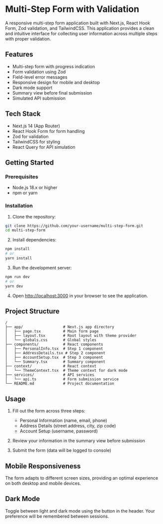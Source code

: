 # Multi-Step Form with Validation

A responsive multi-step form application built with Next.js, React Hook Form, Zod validation, and TailwindCSS. This application provides a clean and intuitive interface for collecting user information across multiple steps with proper validation.

## Features

- Multi-step form with progress indication
- Form validation using Zod
- Field-level error messages
- Responsive design for mobile and desktop
- Dark mode support
- Summary view before final submission
- Simulated API submission

## Tech Stack

- Next.js 14 (App Router)
- React Hook Form for form handling
- Zod for validation
- TailwindCSS for styling
- React Query for API simulation

## Getting Started

### Prerequisites

- Node.js 18.x or higher
- npm or yarn

### Installation

1. Clone the repository:
```bash
git clone https://github.com/your-username/multi-step-form.git
cd multi-step-form
```

2. Install dependencies:
```bash
npm install
# or
yarn install
```

3. Run the development server:
```bash
npm run dev
# or
yarn dev
```

4. Open [http://localhost:3000](http://localhost:3000) in your browser to see the application.

## Project Structure

```
/
├── app/                  # Next.js app directory
│   ├── page.tsx          # Main form page
│   ├── layout.tsx        # Root layout with theme provider
│   └── globals.css       # Global styles
├── components/           # React components
│   ├── PersonalInfo.tsx  # Step 1 component
│   ├── AddressDetails.tsx # Step 2 component
│   ├── AccountSetup.tsx  # Step 3 component
│   └── Summary.tsx       # Summary component
├── context/              # React context
│   └── ThemeContext.tsx  # Theme context for dark mode
├── services/             # API services
│   └── api.ts            # Form submission service
└── README.md             # Project documentation
```

## Usage

1. Fill out the form across three steps:
   - Personal Information (name, email, phone)
   - Address Details (street address, city, zip code)
   - Account Setup (username, password)

2. Review your information in the summary view before submission

3. Submit the form (data will be logged to console)

## Mobile Responsiveness

The form adapts to different screen sizes, providing an optimal experience on both desktop and mobile devices.

## Dark Mode

Toggle between light and dark mode using the button in the header. Your preference will be remembered between sessions.
